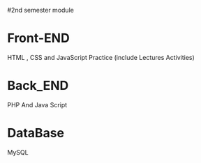 #2nd semester module

# Front-END
HTML , CSS and JavaScript Practice (include Lectures Activities) 

# Back_END
PHP And Java Script

# DataBase
MySQL

